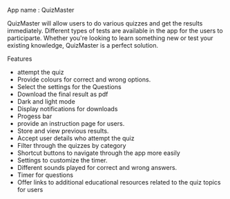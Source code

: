 App name : QuizMaster

QuizMaster will allow users to do various quizzes and get the results immediately. Different types of tests are available in the app for the users to participarte. Whether you're looking to learn something new or test your existing knowledge, QuizMaster is a perfect solution.

Features

* attempt the quiz
* Provide colours for correct and wrong options.
* Select the settings for the Questions
* Download the final result as pdf
* Dark and light mode
* Display notifications for downloads
* Progess bar
* provide an instruction page for users.
* Store and view previous results.
* Accept user details who attempt the quiz
* Filter through the quizzes by category
* Shortcut buttons to navigate through the app more easily
* Settings to customize the timer.
* Different sounds played for correct and wrong answers.
* Timer for questions
* Offer links to additional educational resources related to the quiz topics for users
